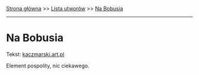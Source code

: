 [Strona główna](../index.md) >> [Lista utworów](../list.md) >> [Na Bobusia](308.md)

---

# Na Bobusia

Tekst: [kaczmarski.art.pl](https://www.kaczmarski.art.pl/tworczosc/wiersze/na-bobusia/)

Element pospolity, nic ciekawego.